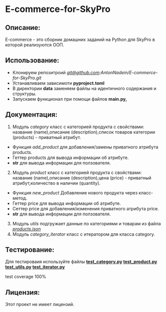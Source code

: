 # E-commerce-for-SkyPro

## Описание:

E-commerce - это сборник домашних заданий на Python для SkyPro в которой реализуются ООП.

## Использование:
* Клонируем репозитроий *git@github.com:AntonNadein/E-commerce-for-SkyPro.git*
* Устанавливаем зависимоти **pyproject.toml**
* В директории **data** заменяем файлы на идентичного содержания и структуры.
* Запускаем функционал при помощи файлов **main.py,**


## Документация:
1. Модуль *category* класс с категорией продукта с свойствами: название (name),описание 
(description),список товаров категории (products) - приватный атрибут.
- Функция *add_product*  для добавления/замены приватного атрибута products.
- Геттер products для вывода информации об атрибуте.
- __str__ для вывода информации для ползователя.
2. Модуль *product* класс с категорией продукта с свойствами: название (name),описание 
(description),цена (price) - приватный атрибут,количество в наличии (quantity).
- Функция *new_product*  Добавление нового продукта через класс-метод.
- Геттер price для вывода информации об атрибуте.
- Сеттер price для добавления/изменения приватного атрибута price.
- __str__ для вывода информации для ползователя.
3. Модуль *utils* подгружает данные по категориями и товарам из файла 
*[products.json](data%2Fproducts.json)*
4. Модуль *category_iterator* класс с итератором для класса category.

## Тестирование:
Для тестироваия используйте файлы 
**[test_category.py](tests%2Ftest_category.py)
[test_product.py](tests%2Ftest_product.py)
[test_utils.py](tests%2Ftest_utils.py)
[test_iterator.py](tests%2Ftest_iterator.py)**

test coverage 100%

## Лицензия:

Этот проект не имеет лицензий.